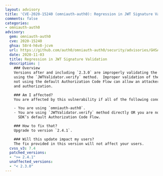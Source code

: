 ```yaml
---
layout: advisory
title: 'CVE-2020-15240 (omniauth-auth0): Regression in JWT Signature Validation'
comments: false
categories:
- omniauth-auth0
advisory:
  gem: omniauth-auth0
  cve: 2020-15240
  ghsa: 58r4-h6v8-jcvm
  url: https://github.com/auth0/omniauth-auth0/security/advisories/GHSA-58r4-h6v8-jcvm
  date: 2020-11-03
  title: Regression in JWT Signature Validation
  description: |
    ### Overview
    Versions after and including `2.3.0` are improperly validating the JWT token signature when
    using the `JWTValidator.verify` method.  Improper validation of the JWT token signature when
    not using the default Authorization Code Flow can allow an attacker to bypass authentication
    and authorization.

    ### Am I affected?
    You are affected by this vulnerability if all of the following conditions apply:

    - You are using `omniauth-auth0`.
    - You are using `JWTValidator.verify` method directly OR you are not authenticating using the
      SDK’s default Authorization Code Flow.

    ### How to fix that?
    Upgrade to version `2.4.1`.

    ### Will this update impact my users?
    The fix provided in this version will not affect your users.
  cvss_v3: 7.4
  patched_versions:
  - ">= 2.4.1"
  unaffected_versions:
  - "< 2.3.0"
---
```


